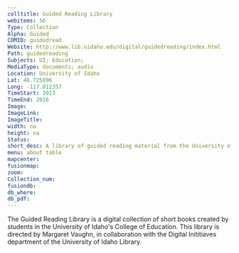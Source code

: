 ```yaml
---
colltitle: Guided Reading Library
webitems: 56
Type: Collection
Alpha: Guided
CDMID: guidedread
Website: http://www.lib.uidaho.edu/digital/guidedreading/index.html
Path: guidedreading
Subjects: UI; Education;
MediaType: documents; audio
Location: University of Idaho
Lat: 46.725896
Long: -117.012357
TimeStart: 2013
TimeEnd: 2016
Image: 
ImageLink: 
ImageTitle: 
width: na
height: na
Status: 
short_desc: A library of guided reading material from the University of Idaho College of Education, curated by Margaret Vaughn
menu: about table
mapcenter: 
fusionmap: 
zoom: 
Collection_num: 
fusiondb: 
db_where: 
db_pdf: 
---
```

The Guided Reading Library is a digital collection of short books created by students in the University of Idaho's College of Education. This library is directed by Margaret Vaughn, in collaboration with the Digital Inititiaves department of the University of Idaho Library.